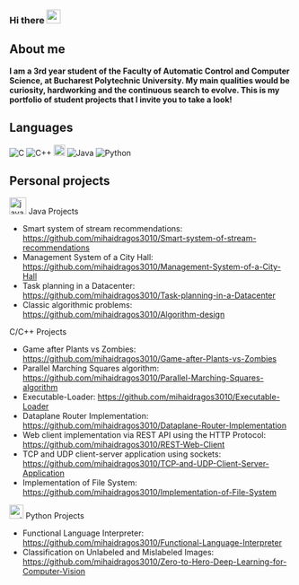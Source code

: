 ### Hi there          <img src="https://github.com/TheDudeThatCode/TheDudeThatCode/blob/master/Assets/Hi.gif" width="25" />

About me
--
**I am a 3rd year student of the Faculty of Automatic Control and Computer Science, at Bucharest Polytechnic University. 
My main qualities would be curiosity, hardworking and the continuous search to evolve. 
This is my portfolio of student projects that I invite you to take a look!**

Languages
--
![C](https://img.shields.io/badge/-C-000?&logo=C)
![C++](https://img.shields.io/badge/-C++-000?&logo=c%2b%2b&logoColor=00599C)
<img src="https://www.vectorlogo.zone/logos/java/java-icon.svg" alt="java" width="20" height="20"/> 
![Java](https://img.shields.io/badge/-Java-000?&logo=Java&logoColor=007396)
![Python](https://img.shields.io/badge/-Python-000?&logo=Python)

Personal projects
--
<img src="https://www.vectorlogo.zone/logos/java/java-icon.svg" alt="java" width="30" height="30"/>  Java Projects 
 - Smart system of stream recommendations: https://github.com/mihaidragos3010/Smart-system-of-stream-recommendations
 - Management System of a City Hall: https://github.com/mihaidragos3010/Management-System-of-a-City-Hall
 - Task planning in a Datacenter: https://github.com/mihaidragos3010/Task-planning-in-a-Datacenter
 - Classic algorithmic problems: https://github.com/mihaidragos3010/Algorithm-design

C/C++ Projects
 - Game after Plants vs Zombies: https://github.com/mihaidragos3010/Game-after-Plants-vs-Zombies
 - Parallel Marching Squares algorithm: https://github.com/mihaidragos3010/Parallel-Marching-Squares-algorithm
 - Executable-Loader: https://github.com/mihaidragos3010/Executable-Loader
 - Dataplane Router Implementation: https://github.com/mihaidragos3010/Dataplane-Router-Implementation
 - Web client implementation via REST API using the HTTP Protocol: https://github.com/mihaidragos3010/REST-Web-Client
 - TCP and UDP client-server application using sockets: https://github.com/mihaidragos3010/TCP-and-UDP-Client-Server-Application
 - Implementation of File System: https://github.com/mihaidragos3010/Implementation-of-File-System
   
<img src="https://www.vectorlogo.zone/logos/python/python-icon.svg" alt="python" width="25" height="25"/> Python Projects
 - Functional Language Interpreter: https://github.com/mihaidragos3010/Functional-Language-Interpreter
 - Classification on Unlabeled and Mislabeled Images: https://github.com/mihaidragos3010/Zero-to-Hero-Deep-Learning-for-Computer-Vision



<!--[![Top Langs](https://github-readme-stats.vercel.app/api/top-langs/?username=mihaidragos3010&layout=compact&text_color=daf7dc&bg_color=151515&hide=css,html,php)](https://github.com/mihaidragos3010) -->
<!--
<p align="center">
<a href="https://linkedin.com/in/apoorvtyagi" target="blank"><img align="center" src="https://cdn.jsdelivr.net/npm/simple-icons@3.0.1/icons/linkedin.svg" alt="apoorvtyagi" height="30" width="30" /></a>&nbsp;
<a href="mailto:your.email@gmail.com" target="_blank"><img align="center" src="https://www.gstatic.com/images/icons/material/colored_gmail.svg" alt="Gmail" height="30" width="30" /></a>&nbsp;
</a>&nbsp;
</p>
 -->
